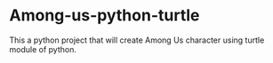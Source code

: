 # Among-us-python-turtle
This a python project that will create Among Us character using turtle module of python.
